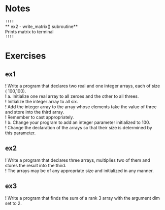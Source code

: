 # Notes

`!!!!`      
** ex2 - write_matrix() subroutine**     
Prints matrix to terminal     
`!!!!`

# Exercises

## ex1
! Write a program that declares two real and one integer arrays, each of size ( 100,100).      
!   a.  Initialize one real array to all zeroes and the other to all threes.     
!       Initialize the integer array to all six.    
!       Add the integer array to the array whose elements take the value of three and store into the third array.    
!       Remember to cast appropriately.    
!   b.  Change your program to add an integer parameter initialized to 100.    
!       Change the declaration of the arrays so that their size is determined by this parameter.    

## ex2
! Write a program that declares three arrays, multiplies two of them and stores the result into the third.     
! The arrays may be of any appropriate size and initialized in any manner.

## ex3
! Write a program that finds the sum of a rank 3 array with the argument dim set to 2.
